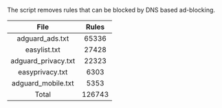 The script removes rules that can be blocked by DNS based ad-blocking.


| File | Rules |
|:----:|:-----:|
| adguard_ads.txt | 65336 |
| easylist.txt | 27428 |
| adguard_privacy.txt | 22323 |
| easyprivacy.txt | 6303 |
| adguard_mobile.txt | 5353 |
| Total | 126743 |